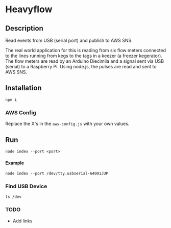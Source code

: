 Heavyflow
=========

## Description
Read events from USB (serial port) and publish to AWS SNS.

The real world application for this is reading from six flow meters connected to the lines running from kegs to the tags in a keezer (a freezer kegerator). The flow meters are read by an Arduino Diecimila and a signal sent via USB (serial) to a Raspberry Pi. Using node.js, the pulses are read and sent to AWS SNS.

## Installation
	npm i

### AWS Config
Replace the X's in the `aws-config.js` with your own values.

## Run
	node index --port <port>

#### Example
	node index --port /dev/tty.usbserial-A4001JUP

### Find USB Device
	ls /dev

### TODO
- Add links
